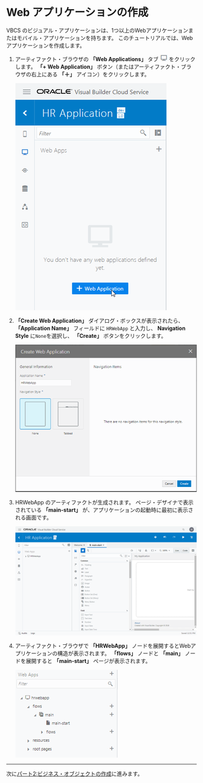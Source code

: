 # Web アプリケーションの作成

VBCS のビジュアル・アプリケーションは、1つ以上のWebアプリケーションまたはモバイル・アプリケーションを持ちます。
このチュートリアルでは、Webアプリケーションを作成します。

1.  アーティファクト・ブラウザの **「Web Applications」** タブ
    ![Web Applications タブ](../icons/vbcsca_webapp_icon.png)
    をクリックします。
    **「+ Web Application」** ボタン（またはアーティファクト・ブラウザの右上にある **「＋」** アイコン）をクリックします。

    ![アーティファクト・ブラウザの Web Applications タブの + Web Application ボタンをクリック](images/artifact_browser_web_apps.png)

1.  **「Create Web Application」** ダイアログ・ボックスが表示されたら、 **「Application Name」** フィールドに `HRWebApp` と入力し、 **Navigation Style** に`None`を選択し、 **「Create」** ボタンをクリックします。

    ![「Create Web Application」ダイアログ・ボックス](images/webapplication_dialog.png)

1.  HRWebApp のアーティファクトが生成されます。
    ページ・デザイナで表示されている **「main-start」** が、アプリケーションの起動時に最初に表示される画面です。

    ![HRWebApp が生成された状態](images/application_designer_hrwebapp.png)

1.  アーティファクト・ブラウザで **「HRWebApp」** ノードを展開するとWebアプリケーションの構造が表示されます。
    **「flows」** ノードと **「main」** ノードを展開すると **「main-start」** ページが表示されます。

    ![HRWebApp が生成されたアーティファクト・ブラウザ](images/artifact_browser_hrwebapp.png)

----

次に[パート2:ビジネス・オブジェクトの作成](../part2/README.md)に進みます。
